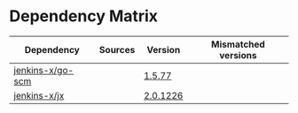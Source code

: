 # Dependency Matrix

Dependency | Sources | Version | Mismatched versions
---------- | ------- | ------- | -------------------
[jenkins-x/go-scm](https://github.com/jenkins-x/go-scm) |  | [1.5.77]() | 
[jenkins-x/jx](https://github.com/jenkins-x/jx) |  | [2.0.1226](https://github.com/jenkins-x/jx/releases/tag/v2.0.1226) | 
